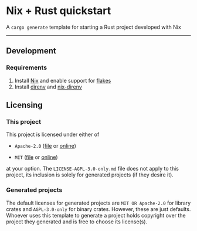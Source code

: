 # Nix + Rust quickstart

A `cargo generate` template for starting a Rust project developed with Nix

---

## Development

### Requirements

1. Install [Nix][nix] and enable support for [flakes][flakes]
2. Install [direnv][direnv] and [nix-direnv][nix-direnv]

[nix]: https://nixos.org/download.html
[flakes]: https://nixos.wiki/wiki/Flakes#Installing_flakes
[direnv]: https://direnv.net/docs/installation.html
[nix-direnv]: https://github.com/nix-community/nix-direnv#installation

## Licensing

### This project

This project is licensed under either of

* `Apache-2.0` ([file](LICENSE-Apache-2.0.md) or
  [online](http://www.apache.org/licenses/LICENSE-2.0))

* `MIT` ([file](LICENSE-MIT.md) or [online](http://opensource.org/licenses/MIT))

at your option. The `LICENSE-AGPL-3.0-only.md` file does not apply to this
project, its inclusion is solely for generated projects (if they desire it).

### Generated projects

The default licenses for generated projects are `MIT OR Apache-2.0` for library
crates and `AGPL-3.0-only` for binary crates. However, these are just defaults.
Whoever uses this template to generate a project holds copyright over the
project they generated and is free to choose its license(s).
